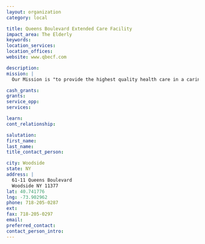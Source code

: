 ```yaml
---
layout: organization
category: local

title: Queens Boulevard Extended Care Facility
impact_area: The Elderly
keywords: 
location_services: 
location_offices: 
website: www.qbecf.com

description: 
mission: |
  Our Mission is "to provide the highest quality health care in a caring environment", and to meet the needs of the diverse communities that we serve. We offer high quality skilled nursing and medical care as well as comprehensive services in physical, occupational and speech therapy. We specialize in sub-acute short-term rehabilitation. Recreational programs are scheduled everyday and special events are designed to meet the interest of each individual. Nutritional services are carefully monitored by our dietitians and special consideration is given to meet each resident's nutritional needs.

cash_grants: 
grants: 
service_opp: 
services: 

learn: 
cont_relationship: 

salutation: 
first_name: 
last_name: 
title_contact_person: 

city: Woodside
state: NY
address: |
  61-11 Queens Boulevard  
  Woodside NY 11377
lat: 40.741776
lng: -73.902962
phone: 718-205-0287
ext: 
fax: 718-205-0297
email: 
preferred_contact: 
contact_person_intro: 
---
```

